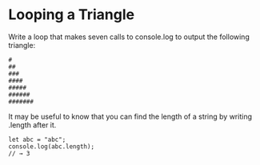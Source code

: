 # Looping a Triangle

Write a loop that makes seven calls to console.log to output the following triangle:
```
#
##
###
####
#####
######
#######
```
It may be useful to know that you can find the length of a string by writing .length after it.
```
let abc = "abc";
console.log(abc.length);
// → 3
```
